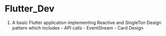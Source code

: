 # Flutter_Dev

  1. A basic Flutter application implementing Reactive and SingleTon Design pattern which includes 
    - API calls
    - EventStream
    - Card Design

